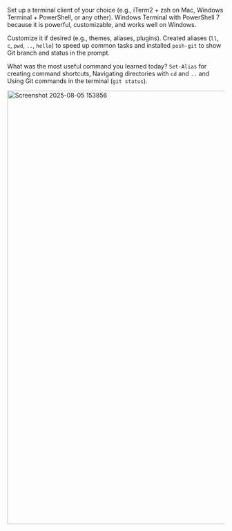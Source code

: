 Set up a terminal client of your choice (e.g., iTerm2 + zsh on Mac, Windows Terminal + PowerShell, or any other).
Windows Terminal with PowerShell 7 because it is powerful, customizable, and works well on Windows.

Customize it if desired (e.g., themes, aliases, plugins).
Created aliases (`ll`, `c`, `pwd`, `..`, `hello`) to speed up common tasks and installed `posh-git` to show Git branch and status in the prompt.

What was the most useful command you learned today?
`Set-Alias` for creating command shortcuts, Navigating directories with `cd` and `..` and Using Git commands in the terminal (`git status`).

<img width="1867" height="1002" alt="Screenshot 2025-08-05 153856" src="https://github.com/user-attachments/assets/4e951231-f4bf-4fe6-a187-5605911bf2fa" />
